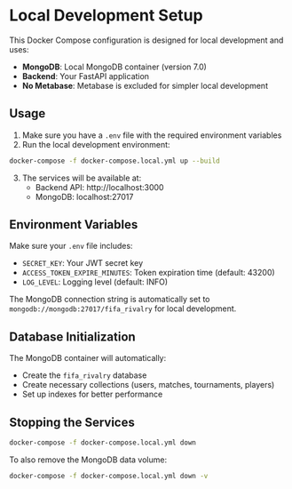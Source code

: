 # Local Development Setup

This Docker Compose configuration is designed for local development and uses:

- **MongoDB**: Local MongoDB container (version 7.0)
- **Backend**: Your FastAPI application
- **No Metabase**: Metabase is excluded for simpler local development

## Usage

1. Make sure you have a `.env` file with the required environment variables
2. Run the local development environment:

```bash
docker-compose -f docker-compose.local.yml up --build
```

3. The services will be available at:
   - Backend API: http://localhost:3000
   - MongoDB: localhost:27017

## Environment Variables

Make sure your `.env` file includes:
- `SECRET_KEY`: Your JWT secret key
- `ACCESS_TOKEN_EXPIRE_MINUTES`: Token expiration time (default: 43200)
- `LOG_LEVEL`: Logging level (default: INFO)

The MongoDB connection string is automatically set to `mongodb://mongodb:27017/fifa_rivalry` for local development.

## Database Initialization

The MongoDB container will automatically:
- Create the `fifa_rivalry` database
- Create necessary collections (users, matches, tournaments, players)
- Set up indexes for better performance

## Stopping the Services

```bash
docker-compose -f docker-compose.local.yml down
```

To also remove the MongoDB data volume:
```bash
docker-compose -f docker-compose.local.yml down -v
```
